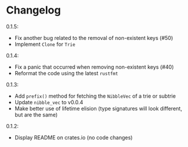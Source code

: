 Changelog
====

0.1.5:

* Fix another bug related to the removal of non-existent keys (#50)
* Implement `Clone` for `Trie`

0.1.4:

* Fix a panic that occurred when removing non-existent keys (#40)
* Reformat the code using the latest `rustfmt`

0.1.3:

* Add `prefix()` method for fetching the `NibbleVec` of a trie or subtrie
* Update `nibble_vec` to v0.0.4
* Make better use of lifetime elision (type signatures will look different, but are the same)

0.1.2:

* Display README on crates.io (no code changes)
